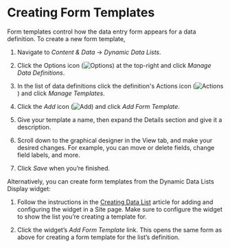 # Creating Form Templates

Form templates control how the data entry form appears for a data definition. To create a new form template,

1. Navigate to *Content & Data* &rarr; *Dynamic Data Lists*. 

1. Click the Options icon (![Options](../../../images/icon-options.png)) at the top-right and click *Manage Data Definitions*.

1. In the list of data definitions click the definition's Actions icon (![Actions](../../../images/icon-actions.png)) and click *Manage Templates*.

1. Click the *Add* icon (![Add](../../../images/icon-add.png)) and click *Add Form Template*.

1. Give your template a name, then expand the Details section and give it a description. 

1. Scroll down to the graphical designer in the View tab, and make your desired changes. For example, you can move or delete fields, change field labels, and more.

1. Click *Save* when you’re finished.

Alternatively, you can create form templates from the Dynamic Data Lists Display widget:

1. Follow the instructions in the [Creating Data List](./creating-data-lists.md) article for adding and configuring the widget in a Site page. Make sure to configure the widget to show the list you’re creating a template for.

1. Click the widget’s *Add Form Template* link. This opens the same form as above for creating a form template for the list’s definition.


